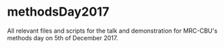 # methodsDay2017
All relevant files and scripts for the talk and demonstration for MRC-CBU's methods day on 5th of December 2017.
